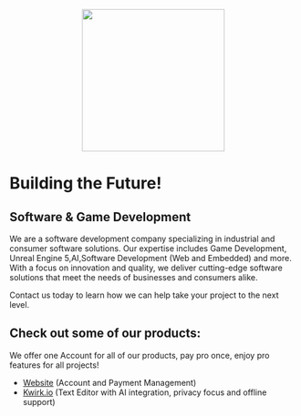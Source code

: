 <a href="https://tm9657.de?ref=github"><p align="center"><img width=250 src="https://cdn.tm9657.de/tm9657/images/Logo.png" /></p></a>

# Building the **Future**!
## **Software** & **Game** Development
We are a software development company specializing in industrial and consumer software solutions. Our expertise includes Game Development, Unreal Engine 5,AI,Software Development (Web and Embedded) and more. With a focus on innovation and quality, we deliver cutting-edge software solutions that meet the needs of businesses and consumers alike.

Contact us today to learn how we can help take your project to the next level.

## Check out some of our products:
We offer one Account for all of our products, pay pro once, enjoy pro features for all projects!
- [Website](https://tm9657.de?ref=github) (Account and Payment Management)
- [Kwirk.io](https://kwirk.io?ref=github) (Text Editor with AI integration, privacy focus and offline support)
